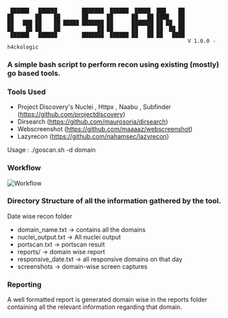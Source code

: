 ```
 ██████   ██████        ███████  ██████  █████  ███    ██ 
██       ██    ██       ██      ██      ██   ██ ████   ██ 
██   ███ ██    ██ █████ ███████ ██      ███████ ██ ██  ██ 
██    ██ ██    ██            ██ ██      ██   ██ ██  ██ ██ 
 ██████   ██████        ███████  ██████ ██   ██ ██   ████ 
                                                          V 1.0.0 - h4ckologic
```
### A simple bash script to perform recon using existing (mostly) go based tools. 

### Tools Used  
- Project Discovery's Nuclei , Httpx , Naabu , Subfinder (https://github.com/projectdiscovery)
- Dirsearch (https://github.com/maurosoria/dirsearch)
- Webscreenshot (https://github.com/maaaaz/webscreenshot)
- Lazyrecon (https://github.com/nahamsec/lazyrecon)

Usage : ./goscan.sh -d domain

### Workflow
![Workflow](https://i.ibb.co/MBsPm3W/52224149-E40-A-4-E56-9750-42590-C6-AFBAC.png)

### Directory Structure of all the information gathered by the tool.
Date wise recon folder
 - domain_name.txt → contains all the domains
 - nuclei_output.txt → All nuclei output
 - portscan.txt → portscan result
 - reports/ → domain wise report 
 - responsive_date.txt → all responsive domains on that day
 - screenshots → domain-wise screen captures

### Reporting
A well formatted report is generated domain wise in the reports folder containing all the relevant information regarding that domain.

